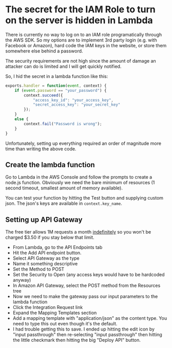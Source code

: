 # The secret for the IAM Role to turn on the server is hidden in Lambda
There is currently no way to log on to an IAM role programatically through the AWS SDK. So my options are to implement 3rd party login (e.g. with Facebook or Amazon), hard code the IAM keys in the website, or store them somewhere else behind a password.

The security requirements are not high since the amount of damage an attacker can do is limited and I will get quickly notified.

So, I hid the secret in a lambda function like this:

```javascript
exports.handler = function(event, context) {
    if (event.password == "your_password") {
        context.succeed({
            "access_key_id": "your_access_key",
            "secret_access_key": "your_secret_key"
        });
    }
    else {
        context.fail("Password is wrong");
    }
}
```

Unfortunately, setting up everything required an order of magnitude more time than writing the above code.

## Create the lambda function
Go to Lambda in the AWS Console and follow the prompts to create a node.js function. Obviously we need the bare minimum of resources (1 second timeout, smallest amount of memory available).

You can test your function by hitting the Test button and supplying custom json. The json's keys are available in `context.key_name`.

## Setting up API Gateway
The free tier allows 1M requests a month [indefinitely][free] so you won't be charged $3.50 if you stay below that limit.

[free]: https://aws.amazon.com/free/

* From Lambda, go to the API Endpoints tab
* Hit the Add API endpoint button.
* Select API Gateway as the type
* Name it something descriptive
* Set the Method to POST
* Set the Security to Open (any access keys would have to be hardcoded anyway)
* In Amazon API Gateway, select the POST method from the Resources tree
* Now we need to make the gateway pass our input parameters to the lambda function
* Click the Integration Request link
* Expand the Mapping Templates section
* Add a mapping template with "application/json" as the content type. You need to type this out even though it's the default.
* I had trouble getting this to save. I ended up hitting the edit icon by "input passthrough" then re-selecting "input passthrough" then hitting the little checkmark then hitting the big "Deploy API" button.
